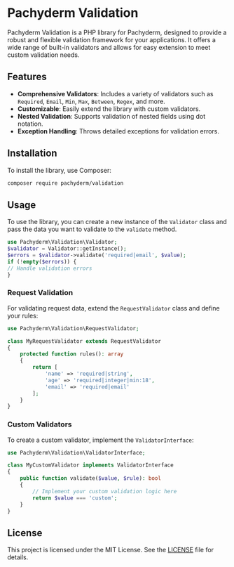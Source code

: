 # Pachyderm Validation

Pachyderm Validation is a PHP library for Pachyderm, designed to provide a robust and flexible validation framework for your applications. It offers a wide range of built-in validators and allows for easy extension to meet custom validation needs.

## Features

- **Comprehensive Validators**: Includes a variety of validators such as `Required`, `Email`, `Min`, `Max`, `Between`, `Regex`, and more.
- **Customizable**: Easily extend the library with custom validators.
- **Nested Validation**: Supports validation of nested fields using dot notation.
- **Exception Handling**: Throws detailed exceptions for validation errors.

## Installation

To install the library, use Composer:

```bash
composer require pachyderm/validation
```

## Usage

To use the library, you can create a new instance of the `Validator` class and pass the data you want to validate to the `validate` method.

```php
use Pachyderm\Validation\Validator;
$validator = Validator::getInstance();
$errors = $validator->validate('required|email', $value);
if (!empty($errors)) {
// Handle validation errors
}
```

### Request Validation

For validating request data, extend the `RequestValidator` class and define your rules:

```php
use Pachyderm\Validation\RequestValidator;

class MyRequestValidator extends RequestValidator
{
    protected function rules(): array
    {
        return [
            'name' => 'required|string',
            'age' => 'required|integer|min:18',
            'email' => 'required|email'
        ];
    }
}
```

### Custom Validators

To create a custom validator, implement the `ValidatorInterface`:

```php
use Pachyderm\Validation\ValidatorInterface;

class MyCustomValidator implements ValidatorInterface
{
    public function validate($value, $rule): bool
    {
        // Implement your custom validation logic here
        return $value === 'custom';
    }
}
```

## License

This project is licensed under the MIT License. See the [LICENSE](LICENSE) file for details.
